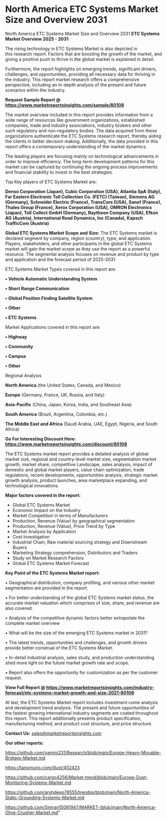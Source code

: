 # North America ETC Systems Market Size and Overview 2031
North America ETC Systems Market Size and Overview 2031
<Strong> ETC Systems Market Overview 2025 - 2031</strong>

The rising technology in ETC Systems Market is also depicted in this research report. Factors that are boosting the growth of the market, and giving a positive push to thrive in the global market is explained in detail.

Furthermore, the report highlights on emerging trends, significant drivers, challenges, and opportunities, providing all necessary data for thriving in the industry. This report market research offers a comprehensive perspective, including an in-depth analysis of the present and future scenarios within the industry.

<strong>Request Sample Report @ <a href=https://www.marketreportsinsights.com/sample/80108>https://www.marketreportsinsights.com/sample/80108</a></strong>

The market overview included in this report provides information from a wide range of resources like government organizations, established companies, trade and industry associations, industry brokers and other such regulatory and non-regulatory bodies. The data acquired from these organizations authenticate the ETC Systems research report, thereby aiding the clients in better decision making. Additionally, the data provided in this report offers a contemporary understanding of the market dynamics.

The leading players are focusing mainly on technological advancements in order to improve efficiency. The long-term development patterns for this market can be captured by continuing the ongoing process improvements and financial stability to invest in the best strategies.

Top Key players of ETC Systems Market are:

<strong>Denso Corporation (Japan), Cubic Corporation (USA), Atlantia SpA (Italy), Far Eastern Electronic Toll Collection Co. (FETC) (Taiwan), Siemens AG (Germany), Schneider Electric (France), TransCore (USA), Sanef (France), Thales Group (France), Xerox Corporation (USA), OMRON Electronics (Japan), Toll Collect GmbH (Germany), Raytheon Company (USA), Efkon AG (Austria), International Road Dynamics, Inc (Canada), Kapsch TrafficCom (Austria)</strong>

<strong><b>Global ETC Systems Market Scope and Size:</b></strong>
The ETC Systems market is declared segment by company, region (country), type, and application. Players, stakeholders, and other participants in the global ETC Systems market will gain the market scope as they use the report as a powerful resource. The segmental analysis focuses on revenue and product by type and application and the forecast period of 2025-2031.

ETC Systems Market Types covered in this report are:

<strong>• Vehicle Automatic Understanding System

• Short Range Communication

• Global Position Finding Satellite System

• Other

• ETC Systems</strong>

Market Applications covered in this report are:

<strong>• Highway

• Community

• Campus

• Other</strong> 

Regional Analysis

<strong>North America</strong> (the United States, Canada, and Mexico)

<strong>Europe</strong> (Germany, France, UK, Russia, and Italy)

<strong>Asia-Pacific</strong> (China, Japan, Korea, India, and Southeast Asia)

<strong>South America</strong> (Brazil, Argentina, Colombia, etc.)

<strong>The Middle East and Africa</strong> (Saudi Arabia, UAE, Egypt, Nigeria, and South Africa)

<strong>Go For Interesting Discount Here: <a href=https://www.marketreportsinsights.com/discount/80108>https://www.marketreportsinsights.com/discount/80108</a></strong>

The ETC Systems market report provides a detailed analysis of global market size, regional and country-level market size, segmentation market growth, market share, competitive Landscape, sales analysis, impact of domestic and global market players, value chain optimization, trade regulations, recent developments, opportunities analysis, strategic market growth analysis, product launches, area marketplace expanding, and technological innovations.

<strong><b>Major factors covered in the report:</b></strong>
<ul>
  <li>Global ETC Systems Market </li>
  <li>Economic Impact on the Industry</li>
  <li>Market Competition in terms of Manufacturers</li>
  <li>Production, Revenue (Value) by geographical segmentation</li>
  <li>Production, Revenue (Value), Price Trend by Type</li>
  <li>Market Analysis by Application</li>
  <li>Cost Investigation</li>
  <li>Industrial Chain, Raw material sourcing strategy and Downstream Buyers</li>
  <li>Marketing Strategy comprehension, Distributors and Traders</li>
  <li>Study on Market Research Factors</li>
  <li>Global ETC Systems Market Forecast</li>
</ul>

<strong><b>Key Point of the ETC Systems Market report:</b></strong>

• Geographical distribution, company profiling, and various other market segmentation are provided in the report.

• For better understanding of the global ETC Systems market status, the accurate market valuation which comprises of size, share, and revenue are also covered.

• Analysis of the competitive dynamic factors better extrapolate the complete market overview

• What will be the size of the emerging ETC Systems market in 2031?

• The latest trends, opportunities and challenges, and growth drivers provide better construal of the ETC Systems Market.

• In-detail industrial analysis, sales study, and production understanding shed more light on the future market growth rate and scope.

• Report also offers the opportunity for customization as per the customer request.

<strong><b>View Full Report @ <a href=https://www.marketreportsinsights.com/industry-forecast/etc-systems-market-growth-and-size-2021-80108>https://www.marketreportsinsights.com/industry-forecast/etc-systems-market-growth-and-size-2021-80108</a></b></strong>


At last, the ETC Systems Market report includes investment come analysis and development trend analysis. The present and future opportunities of the fastest growing international industry segments are coated throughout this report. This report additionally presents product specification, manufacturing method, and product cost structure, and price structure.

<strong>Contact Us:</strong>
sales@marketreportsinsights.com

<strong>Our other reports:</strong>

<a href=https://github.com/yamini231/Research/blob/main/Europe-Heavy-Movable-Bridges-Market.md>https://github.com/yamini231/Research/blob/main/Europe-Heavy-Movable-Bridges-Market.md</a>

<a href=https://tanomuno.com/illust/452423>https://tanomuno.com/illust/452423</a>

<a href=https://github.com/cargo4256/Market-trend/blob/main/Europe-Dust-Monitoring-Systems-Market.md>https://github.com/cargo4256/Market-trend/blob/main/Europe-Dust-Monitoring-Systems-Market.md</a>

<a href=https://github.com/arshdeep76555/trendss/blob/main/North-America-Static-Grounding-Systems-Market.md>https://github.com/arshdeep76555/trendss/blob/main/North-America-Static-Grounding-Systems-Market.md</a>

<a href=https://github.com/Simran15081947/MARKET-/blob/main/North-America-Olive-Crusher-Market.md>https://github.com/Simran15081947/MARKET-/blob/main/North-America-Olive-Crusher-Market.md</a>"
